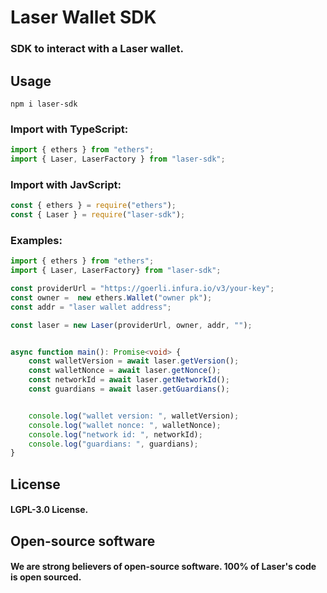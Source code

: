 # Laser Wallet SDK

### SDK to interact with a Laser wallet.

## Usage

```
npm i laser-sdk
```

### Import with TypeScript:
```ts
import { ethers } from "ethers";
import { Laser, LaserFactory } from "laser-sdk";
```

### Import with JavScript:
```js
const { ethers } = require("ethers");
const { Laser } = require("laser-sdk");
```

### Examples:
```ts
import { ethers } from "ethers";
import { Laser, LaserFactory} from "laser-sdk";

const providerUrl = "https://goerli.infura.io/v3/your-key";
const owner =  new ethers.Wallet("owner pk");
const addr = "laser wallet address";

const laser = new Laser(providerUrl, owner, addr, "");


async function main(): Promise<void> {
    const walletVersion = await laser.getVersion();
    const walletNonce = await laser.getNonce();
    const networkId = await laser.getNetworkId();
    const guardians = await laser.getGuardians();


    console.log("wallet version: ", walletVersion);
    console.log("wallet nonce: ", walletNonce);
    console.log("network id: ", networkId);
    console.log("guardians: ", guardians);
}
```


## License

#### LGPL-3.0 License.

## Open-source software

#### We are strong believers of open-source software. 100% of Laser's code is open sourced.
